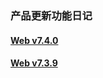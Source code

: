 ### 产品更新功能日记

#### [Web v7.4.0](https://worktile.com/blog/features/Worktile-update-7.4.0)

#### [Web v7.3.9](https://worktile.com/blog/features/Worktile-update-7.3.9)


